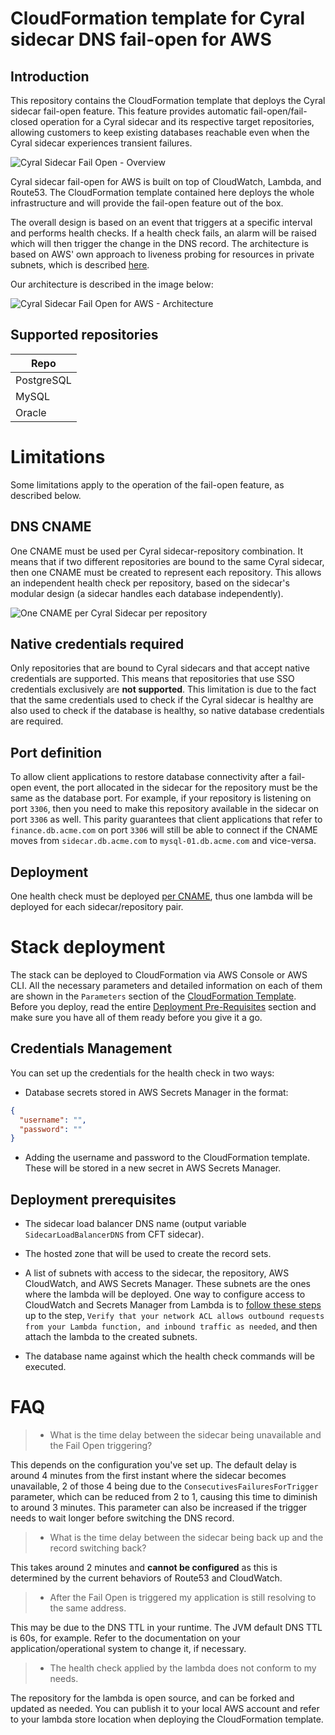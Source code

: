 # CloudFormation template for Cyral sidecar DNS fail-open for AWS

## Introduction

This repository contains the CloudFormation template that deploys the Cyral sidecar fail-open feature.
This feature provides automatic fail-open/fail-closed operation for a Cyral sidecar and its respective target repositories,
allowing customers to keep existing databases reachable even when the Cyral sidecar experiences transient
failures.

![Cyral Sidecar Fail Open - Overview](./img/fail_open_overview.png)

Cyral sidecar fail-open for AWS is built on top of CloudWatch, Lambda, and Route53. The CloudFormation
template contained here deploys the whole infrastructure and will provide the fail-open feature out of
the box.

The overall design is based on an event that triggers at a specific interval and performs health checks.
If a health check fails, an alarm will be raised which will then trigger the change in the DNS record.
The architecture is based on AWS' own approach to liveness probing for resources in private subnets, which is
described [here](https://aws.amazon.com/blogs/networking-and-content-delivery/performing-route-53-health-checks-on-private-resources-in-a-vpc-with-aws-lambda-and-amazon-cloudwatch/).

Our architecture is described in the image below:

![Cyral Sidecar Fail Open for AWS - Architecture](./img/fail_open_aws.png)

## Supported repositories

| Repo  |
|-------------- |
| PostgreSQL    |
| MySQL     |
| Oracle    |

# Limitations

Some limitations apply to the operation of the fail-open feature, as described below.

## DNS CNAME

One CNAME must be used per Cyral sidecar-repository combination. It means that if two different
repositories are bound to the same Cyral sidecar, then one CNAME must be created to represent
each repository. This allows an independent health check per repository, based on the sidecar's
modular design (a sidecar handles each database independently).

![One CNAME per Cyral Sidecar per repository](./img/fail_open_cname_conf.png)

## Native credentials required

Only repositories that are bound to Cyral sidecars and that accept native credentials are supported.
This means that repositories that use SSO credentials exclusively are **not supported**. This
limitation is due to the fact that the same credentials used to check if the Cyral sidecar is
healthy are also used to check if the database is healthy, so native database credentials are
required.

## Port definition

To allow client applications to restore database connectivity after a fail-open event, the port
allocated in the sidecar for the repository must be the same as the database port. For example,
if your repository is listening on port `3306`, then you need to make this repository
available in the sidecar on port `3306` as well. This parity guarantees that client
applications that refer to `finance.db.acme.com` on port `3306` will still be able to connect
if the CNAME moves from `sidecar.db.acme.com` to `mysql-01.db.acme.com` and vice-versa.

## Deployment

One health check must be deployed [per CNAME](#dns-cname), thus
one lambda will be deployed for each sidecar/repository pair.


# Stack deployment

The stack can be deployed to CloudFormation via AWS Console or AWS CLI. All the necessary parameters
and detailed information on each of them are shown in the `Parameters` section of the
[CloudFormation Template](./cft_sidecar_failopen.yaml). Before you deploy, read the entire
[Deployment Pre-Requisites](#deployment-pre-prequisites) section and make sure you have all of them
ready before you give it a go.

## Credentials Management

You can set up the credentials for the health check in two ways:

- Database secrets stored in AWS Secrets Manager in the format:

```json
{
  "username": "",
  "password": ""
}
```
- Adding the username and password to the CloudFormation template. These will be stored in a new secret
  in AWS Secrets Manager.

## Deployment prerequisites

- The sidecar load balancer DNS name (output variable `SidecarLoadBalancerDNS` from CFT sidecar).

- The hosted zone that will be used to create the record sets.

- A list of subnets with access to the sidecar, the repository, AWS CloudWatch, and AWS Secrets Manager.
  These subnets are the ones where the lambda will be deployed. One way to configure access to
  CloudWatch and Secrets Manager from Lambda is to [follow these steps](https://aws.amazon.com/premiumsupport/knowledge-center/internet-access-lambda-function/)
  up to the step, `Verify that your network ACL allows outbound requests from your Lambda function, and inbound traffic as needed`,
  and then attach the lambda to the created subnets.

- The database name against which the health check commands will be executed.

# FAQ

> - What is the time delay between the sidecar being unavailable and the Fail Open triggering?

This depends on the configuration you've set up. The default delay is around 4 minutes from the first instant where the sidecar becomes unavailable, 2 of those 4 being due to the `ConsecutivesFailuresForTrigger` parameter, which can be reduced from 2 to 1, causing this time to diminish to around 3 minutes. This parameter can also be increased if the trigger needs to wait longer before switching the DNS record.

> - What is the time delay between the sidecar being back up and the record switching back?

This takes around 2 minutes and **cannot be configured** as this is determined by the current behaviors of Route53 and CloudWatch.

> - After the Fail Open is triggered my application is still resolving to the same address.

This may be due to the DNS TTL in your runtime. The JVM default DNS TTL is 60s, for example. Refer to the documentation on your application/operational system to change it, if necessary.

> - The health check applied by the lambda does not conform to my needs.

The repository for the lambda is open source, and can be forked and updated as needed. You can publish it to your local AWS account and refer to your lambda store location when deploying the CloudFormation template.
